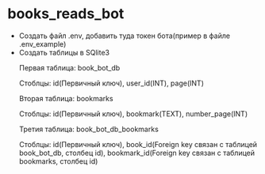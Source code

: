 <h1>books_reads_bot</h1>

<ul>
  <li>Создать файл .env, добавить туда токен бота(пример в файле .env_example)</li>
  <li>Создать таблицы в SQlite3</li>
  <p>Первая таблица: book_bot_db<p>
  <p>Стоблцы: id(Первичный ключ), user_id(INT), page(INT)<p>
  <p>Вторая таблица: bookmarks<p>
  <p>Стоблцы: id(Первичный ключ), bookmark(TEXT), number_page(INT)<p>
  <p>Третия таблица: book_bot_db_bookmarks<p>
  <p>Стоблцы: id(Первичный ключ), book_id(Foreign key связан с таблицей book_bot_db, столбец id), bookmark_id(Foreign key связан с таблицей bookmarks, столбец id)<p></ul>
